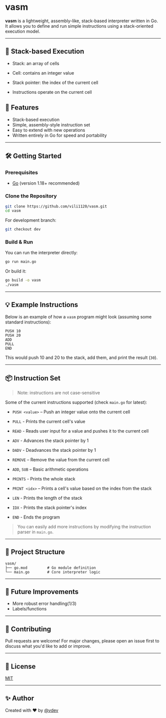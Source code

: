 # vasm

**vasm** is a lightweight, assembly-like, stack-based interpreter written in Go. It allows you to define and run simple instructions using a stack-oriented execution model.

---

##   Stack-based Execution

- Stack: an array of cells
- Cell: contains an integer value
- Stack pointer: the index of the current cell

- Instructions operate on the current cell

## 🚀 Features

- Stack-based execution
- Simple, assembly-style instruction set
- Easy to extend with new operations
- Written entirely in Go for speed and portability

---

## 🛠️ Getting Started

### Prerequisites

- [Go](https://golang.org/dl/) (version 1.18+ recommended)

### Clone the Repository

```bash
git clone https://github.com/vili1120/vasm.git
cd vasm
```
For development branch:

```bash
git checkout dev
```

### Build & Run

You can run the interpreter directly:

```bash
go run main.go
```

Or build it:

```bash
go build -o vasm
./vasm
```

---

## 💡 Example Instructions

Below is an example of how a `vasm` program might look (assuming some standard instructions):

```
PUSH 10
PUSH 20
ADD
PULL
END
```

This would push 10 and 20 to the stack, add them, and print the result (`30`).

---

## 📦 Instruction Set

> Note: instructions are not case-sensitive

Some of the current instructions supported (check `main.go` for latest):

- `PUSH <value>` – Push an integer value onto the current cell
- `PULL` - Prints the current cell's value
- `READ` - Reads user input for a value and pushes it to the current cell

- `ADV` - Advances the stack pointer by 1
- `DADV` - Deadvances the stack pointer by 1

- `REMOVE` – Remove the value from the current cell

- `ADD`, `SUB` – Basic arithmetic operations

- `PRINTS` - Prints the whole stack
- `PRINT <idx>` – Prints a cell's value based on the index from the stack

- `LEN` - Prints the length of the stack
- `IDX` - Prints the stack pointer's index

- `END` - Ends the program

> You can easily add more instructions by modifying the instruction parser in `main.go`.

---

## 📂 Project Structure

```
vasm/
├── go.mod         # Go module definition
└── main.go        # Core interpreter logic
```

---

## 🧱 Future Improvements

- More robust error handling(1/3)
- Labels/functions

---

## 🤝 Contributing

Pull requests are welcome! For major changes, please open an issue first to discuss what you'd like to add or improve.

---

## 📄 License

[MIT](LICENSE)

---

## ✨ Author

Created with ❤️ by [@vdev](https://github.com/vili1120)
